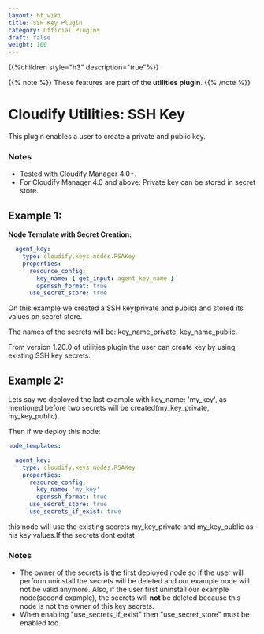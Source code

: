 ```yaml
---
layout: bt_wiki
title: SSH Key Plugin
category: Official Plugins
draft: false
weight: 100
---
```


{{%children style="h3" description="true"%}}

{{% note %}}
These features are part of the **utilities plugin**.
{{% /note %}}


# Cloudify Utilities: SSH Key

This plugin enables a user to create a private and public key.

### Notes

- Tested with Cloudify Manager 4.0+.
- For Cloudify Manager 4.0 and above: Private key can be stored in secret store.

## Example 1:

**Node Template with Secret Creation:**

```yaml
  agent_key:
    type: cloudify.keys.nodes.RSAKey
    properties:
      resource_config:
        key_name: { get_input: agent_key_name }
        openssh_format: true
      use_secret_store: true
```
On this example we created a SSH key(private and public) and stored its values on secret store.

The names of the secrets will be: key_name_private, key_name_public.

From version 1.20.0 of utilities plugin the user can create key by using existing SSH key secrets.

## Example 2:
Lets say we deployed the last example with key_name: 'my_key', as mentioned before two secrets will be created(my_key_private, my_key_public).

Then if we deploy this node:
```yaml
node_templates:

  agent_key:
    type: cloudify.keys.nodes.RSAKey
    properties:
      resource_config:
        key_name: 'my_key'
        openssh_format: true
      use_secret_store: true
      use_secrets_if_exist: true
```

this node will use the existing secrets my_key_private and my_key_public
as his key values.If the secrets dont exitst

### Notes

- The owner of the secrets is the first deployed node so if the user
will perform uninstall the secrets will be deleted and our example node will
not be valid anymore.
Also, if the user first uninstall our example node(second example), the secrets
will **not** be deleted because this node is not the owner of this key secrets.
- When enabling "use_secrets_if_exist" then "use_secret_store" must be enabled too.
